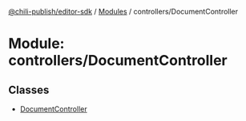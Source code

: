 [@chili-publish/editor-sdk](../README.md) / [Modules](../modules.md) / controllers/DocumentController

# Module: controllers/DocumentController

## Classes

- [DocumentController](../classes/controllers_DocumentController.DocumentController.md)

